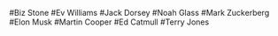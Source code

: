 
#Biz Stone
#Ev Williams
#Jack Dorsey
#Noah Glass
#Mark Zuckerberg
#Elon Musk 
#Martin Cooper
#Ed Catmull
#Terry Jones

